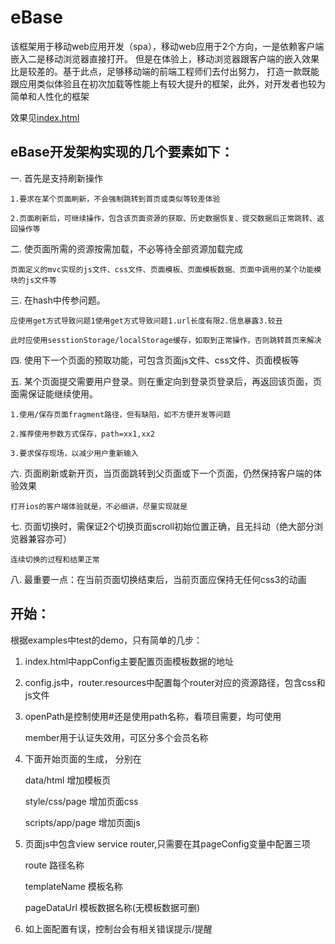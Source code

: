 # eBase
该框架用于移动web应用开发（spa），移动web应用于2个方向，一是依赖客户端嵌入二是移动浏览器直接打开。
但是在体验上，移动浏览器跟客户端的嵌入效果比是较差的。基于此点，足够移动端的前端工程师们去付出努力，
打造一款既能跟应用类似体验且在初次加载等性能上有较大提升的框架，此外，对开发者也较为简单和人性化的框架

效果见[index.html](https://lcres.suning.com/ifs/app/index.html?path=my-asset)

eBase开发架构实现的几个要素如下：
--------------------------------------

一. 首先是支持刷新操作

	1.要求在某个页面刷新，不会强制跳转到首页或类似等较差体验
	
	2.页面刷新后，可继续操作，包含该页面资源的获取、历史数据恢复、提交数据后正常跳转、返回操作等
	
二. 使页面所需的资源按需加载，不必等待全部资源加载完成

	页面定义的mvc实现的js文件、css文件、页面模板、页面模板数据、页面中调用的某个功能模块的js文件等
	
三. 在hash中传参问题。

	应使用get方式导致问题1使用get方式导致问题1.url长度有限2.信息暴露3.较丑
	
    此时应使用sesstionStorage/localStorage缓存，如取到正常操作，否则跳转首页来解决
    
四. 使用下一个页面的预取功能，可包含页面js文件、css文件、页面模板等

五. 某个页面提交需要用户登录。则在重定向到登录页登录后，再返回该页面，页面需保证能继续使用。

	1.使用/保存页面fragment路径，但有缺陷，如不方便开发等问题
	
	2.推荐使用参数方式保存，path=xx1,xx2
	
	3.要求保存现场，以减少用户重新输入
	
六. 页面刷新或新开页，当页面跳转到父页面或下一个页面，仍然保持客户端的体验效果

	打开ios的客户端体验就是，不必细讲，尽量实现就是
	
七. 页面切换时，需保证2个切换页面scroll初始位置正确，且无抖动（绝大部分浏览器兼容亦可）

	连续切换的过程和结果正常
	
八. 最重要一点：在当前页面切换结束后，当前页面应保持无任何css3的动画


开始：
--------------------------------------

根据examples中test的demo，只有简单的几步：

1. index.html中appConfig主要配置页面模板数据的地址

2. config.js中，router.resources中配置每个router对应的资源路径，包含css和js文件

3. openPath是控制使用#还是使用path名称，看项目需要，均可使用

     member用于认证失效用，可区分多个会员名称
     
4. 下面开始页面的生成， 分别在

     data/html 增加模板页
     
     style/css/page 增加页面css
     
     scripts/app/page 增加页面js
     
5. 页面js中包含view service router,只需要在其pageConfig变量中配置三项

     route 路径名称
     
     templateName 模板名称
     
     pageDataUrl 模板数据名称(无模板数据可删)
     
6. 如上面配置有误，控制台会有相关错误提示/提醒




